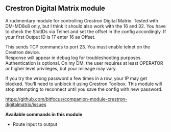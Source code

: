 ## Crestron Digital Matrix module

A rudimentary module for controlling Crestron Digital Matrix. Tested with DM-MD8x8 only, but I think it should also work with the 16 and 32. You have to check the SlotIDs via Telnet and set the offset in the config accordingly. If your first Output ID is 17 enter 16 as Offset. 

This sends TCP commands to port 23.  You must enable telnet on the Crestron device.  
Response will appear in debug log for troubleshooting purposes.  
Authentication is optional.  On my DM, the user requires at least OPERATOR or higher level privileges, but your mileage may vary.  

If you try the wrong password a few times in a row, your IP may get blocked.  You'll need to unblock it using Crestron Toolbox.  This module will stop attempting to reconnect until you save the config with new password.

https://github.com/bitfocus/companion-module-crestron-digitalmatrix/issues

**Available commands in this module**

* Route input to output
